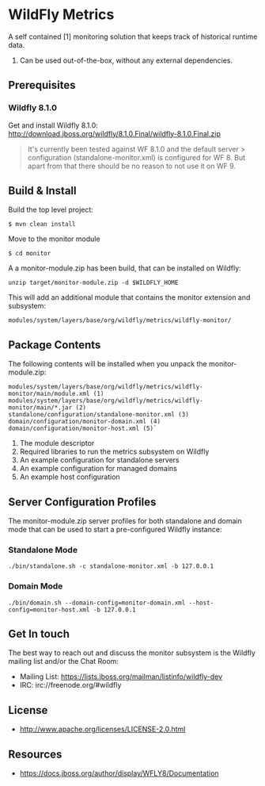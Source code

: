 # WildFly Metrics

A self contained [1] monitoring solution that keeps track of historical runtime data.

1. Can be used out-of-the-box, without any external dependencies.

## Prerequisites

### Wildfly 8.1.0  

Get and install Wildfly 8.1.0: http://download.jboss.org/wildfly/8.1.0.Final/wildfly-8.1.0.Final.zip

> It's currently been tested against WF 8.1.0 and the default server > configuration (standalone-monitor.xml) is configured for WF 8.
> But apart from that there should be no reason to not use it on WF 9.

## Build & Install

Build the top level project:

```
$ mvn clean install
```

Move to the monitor module

```
$ cd monitor
```

A a monitor-module.zip has been build, that can be installed on Wildfly:

```
unzip target/monitor-module.zip -d $WILDFLY_HOME
```

This will add an additional module that contains the monitor extension and subsystem:

```
modules/system/layers/base/org/wildfly/metrics/wildfly-monitor/
```

## Package Contents

The following contents will be installed when you unpack the monitor-module.zip:

```
modules/system/layers/base/org/wildfly/metrics/wildfly-monitor/main/module.xml (1)
modules/system/layers/base/org/wildfly/metrics/wildfly-monitor/main/*.jar (2)
standalone/configuration/standalone-monitor.xml (3)
domain/configuration/monitor-domain.xml (4)
domain/configuration/monitor-host.xml (5)`
```

1. The module descriptor
2. Required libraries to run the metrics subsystem on Wildfly
3. An example configuration for standalone servers
4. An example configuration for managed domains
5. An example host configuration

## Server Configuration Profiles

The monitor-module.zip server profiles for both standalone and domain mode that can be used to start a pre-configured Wildfly instance:

### Standalone Mode

```
./bin/standalone.sh -c standalone-monitor.xml -b 127.0.0.1
```

### Domain Mode

```
./bin/domain.sh --domain-config=monitor-domain.xml --host-config=monitor-host.xml -b 127.0.0.1
```

## Get In touch

The best way to reach out and discuss the monitor subsystem is the Wildfly mailing list and/or the Chat Room:

* Mailing List: https://lists.jboss.org/mailman/listinfo/wildfly-dev
* IRC: irc://freenode.org/#wildfly

## License

* http://www.apache.org/licenses/LICENSE-2.0.html

## Resources
* https://docs.jboss.org/author/display/WFLY8/Documentation

